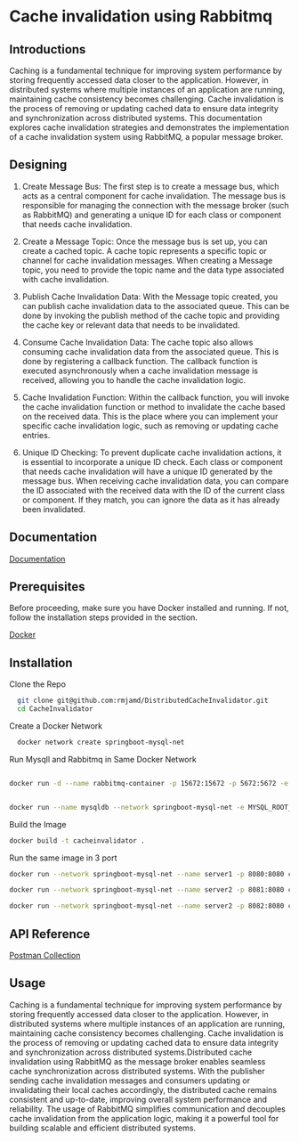 
# Cache invalidation using Rabbitmq




## Introductions

 Caching is a fundamental technique for improving system performance by storing frequently accessed data closer to the application. However, in distributed systems where multiple instances of an application are running, maintaining cache consistency becomes challenging. Cache invalidation is the process of removing or updating cached data to ensure data integrity and synchronization across distributed systems. This documentation explores cache invalidation strategies and demonstrates the implementation of a cache invalidation system using RabbitMQ, a popular message broker.

 ## Designing
1. Create Message Bus: The first step is to create a message bus, which acts as a central
component for cache invalidation. The message bus is responsible for managing the
connection with the message broker (such as RabbitMQ) and generating a unique ID for
each class or component that needs cache invalidation.

2. Create a Message Topic: Once the message bus is set up, you can create a cached topic.
A cache topic represents a specific topic or channel for cache invalidation messages.
When creating a Message topic, you need to provide the topic name and the data type
associated with cache invalidation.

3. Publish Cache Invalidation Data: With the Message topic created, you can publish cache
invalidation data to the associated queue. This can be done by invoking the publish
method of the cache topic and providing the cache key or relevant data that needs to be
invalidated.

4. Consume Cache Invalidation Data: The cache topic also allows consuming cache
invalidation data from the associated queue. This is done by registering a callback
function. The callback function is executed asynchronously when a cache invalidation
message is received, allowing you to handle the cache invalidation logic.

5. Cache Invalidation Function: Within the callback function, you will invoke the cache
invalidation function or method to invalidate the cache based on the received data. This
is the place where you can implement your specific cache invalidation logic, such as
removing or updating cache entries.

6. Unique ID Checking: To prevent duplicate cache invalidation actions, it is essential to
incorporate a unique ID check. Each class or component that needs cache invalidation
will have a unique ID generated by the message bus. When receiving cache invalidation
data, you can compare the ID associated with the received data with the ID of the
current class or component. If they match, you can ignore the data as it has already
been invalidated.

## Documentation

[Documentation](https://github.com/rmjamd/DistributedCacheInvalidator/blob/master/cache_invalidation_docs.pdf)


## Prerequisites
Before proceeding, make sure you have Docker installed and running. If not, follow the installation steps provided in the  section.

[Docker](https://docs.docker.com/engine/install/)
## Installation
Clone the Repo
```bash
  git clone git@github.com:rmjamd/DistributedCacheInvalidator.git
  cd CacheInvalidator
```
Create a Docker Network
```bash
  docker network create springboot-mysql-net
```
Run Mysqll and Rabbitmq in Same Docker Network
```bash

docker run -d --name rabbitmq-container -p 15672:15672 -p 5672:5672 -e RABBITMQ_DEFAULT_USER=guest -e RABBITMQ_DEFAULT_PASS=guest --network 


docker run --name mysqldb --network springboot-mysql-net -e MYSQL_ROOT_PASSWORD=12345678 -e MYSQL_DATABASE=cacheinvalidator -d mysql
```
Build the Image 
```bash
docker build -t cacheinvalidator .
```
Run the same image in 3 port
```bash
docker run --network springboot-mysql-net --name server1 -p 8080:8080 cacheinvalidator

docker run --network springboot-mysql-net --name server2 -p 8081:8080 cacheinvalidator

docker run --network springboot-mysql-net --name server2 -p 8082:8080 cacheinvalidator

```
## API Reference

[Postman Collection](https://github.com/rmjamd/DistributedCacheInvalidator/blob/master/postman_collection.json)
## Usage

Caching is a fundamental technique for improving system performance by storing frequently accessed data closer to the application. However, in distributed systems where multiple instances of an application are running, maintaining cache consistency becomes challenging. Cache invalidation is the process of removing or updating cached data to ensure data integrity and synchronization across distributed systems.Distributed cache invalidation using RabbitMQ as the message broker enables seamless cache synchronization across distributed systems. With the publisher sending cache invalidation messages and consumers updating or invalidating their local caches accordingly, the distributed cache remains consistent and up-to-date, improving overall system performance and reliability. The usage of RabbitMQ simplifies communication and decouples cache invalidation from the application logic, making it a powerful tool for building scalable and efficient distributed systems.
